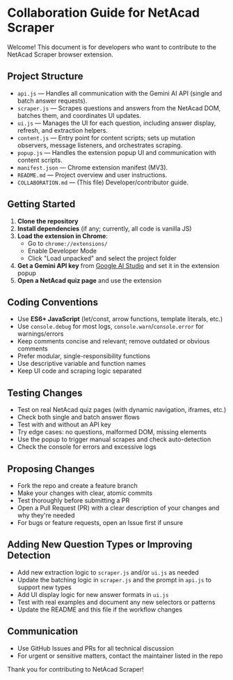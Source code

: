 # Collaboration Guide for NetAcad Scraper

Welcome! This document is for developers who want to contribute to the NetAcad Scraper browser extension.

## Project Structure
- `api.js` — Handles all communication with the Gemini AI API (single and batch answer requests).
- `scraper.js` — Scrapes questions and answers from the NetAcad DOM, batches them, and coordinates UI updates.
- `ui.js` — Manages the UI for each question, including answer display, refresh, and extraction helpers.
- `content.js` — Entry point for content scripts; sets up mutation observers, message listeners, and orchestrates scraping.
- `popup.js` — Handles the extension popup UI and communication with content scripts.
- `manifest.json` — Chrome extension manifest (MV3).
- `README.md` — Project overview and user instructions.
- `COLLABORATION.md` — (This file) Developer/contributor guide.

## Getting Started
1. **Clone the repository**
2. **Install dependencies** (if any; currently, all code is vanilla JS)
3. **Load the extension in Chrome**:
   - Go to `chrome://extensions/`
   - Enable Developer Mode
   - Click "Load unpacked" and select the project folder
4. **Get a Gemini API key** from [Google AI Studio](https://aistudio.google.com/app/apikey) and set it in the extension popup
5. **Open a NetAcad quiz page** and use the extension

## Coding Conventions
- Use **ES6+ JavaScript** (let/const, arrow functions, template literals, etc.)
- Use `console.debug` for most logs, `console.warn`/`console.error` for warnings/errors
- Keep comments concise and relevant; remove outdated or obvious comments
- Prefer modular, single-responsibility functions
- Use descriptive variable and function names
- Keep UI code and scraping logic separated

## Testing Changes
- Test on real NetAcad quiz pages (with dynamic navigation, iframes, etc.)
- Check both single and batch answer flows
- Test with and without an API key
- Try edge cases: no questions, malformed DOM, missing elements
- Use the popup to trigger manual scrapes and check auto-detection
- Check the console for errors and excessive logs

## Proposing Changes
- Fork the repo and create a feature branch
- Make your changes with clear, atomic commits
- Test thoroughly before submitting a PR
- Open a Pull Request (PR) with a clear description of your changes and why they're needed
- For bugs or feature requests, open an Issue first if unsure

## Adding New Question Types or Improving Detection
- Add new extraction logic to `scraper.js` and/or `ui.js` as needed
- Update the batching logic in `scraper.js` and the prompt in `api.js` to support new types
- Add UI display logic for new answer formats in `ui.js`
- Test with real examples and document any new selectors or patterns
- Update the README and this file if the workflow changes

## Communication
- Use GitHub Issues and PRs for all technical discussion
- For urgent or sensitive matters, contact the maintainer listed in the repo

Thank you for contributing to NetAcad Scraper! 